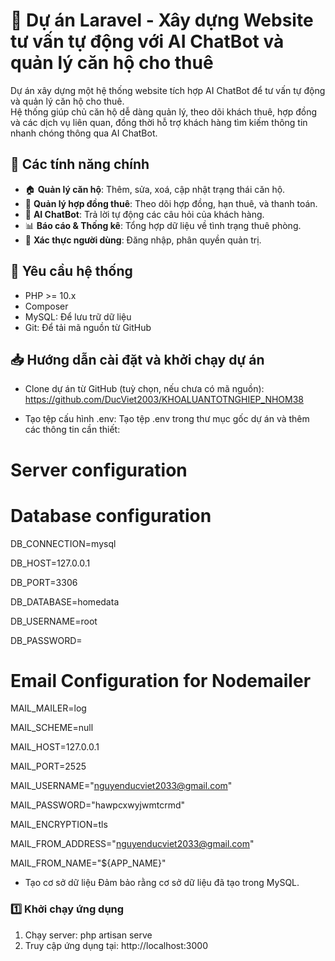 # 🚀 Dự án Laravel - Xây dựng Website tư vấn tự động với AI ChatBot và quản lý căn hộ cho thuê

Dự án xây dựng một hệ thống website tích hợp AI ChatBot để tư vấn tự động và quản lý căn hộ cho thuê.  
Hệ thống giúp chủ căn hộ dễ dàng quản lý, theo dõi khách thuê, hợp đồng và các dịch vụ liên quan, đồng thời hỗ trợ khách hàng tìm kiếm thông tin nhanh chóng thông qua AI ChatBot.
## 🌟 Các tính năng chính
- 🏠 **Quản lý căn hộ**: Thêm, sửa, xoá, cập nhật trạng thái căn hộ.
- 📑 **Quản lý hợp đồng thuê**: Theo dõi hợp đồng, hạn thuê, và thanh toán.
- 🤖 **AI ChatBot**: Trả lời tự động các câu hỏi của khách hàng.
- 📊 **Báo cáo & Thống kê**: Tổng hợp dữ liệu về tình trạng thuê phòng.
- 🔐 **Xác thực người dùng**: Đăng nhập, phân quyền quản trị.

## 📌 Yêu cầu hệ thống

- PHP >= 10.x
- Composer
- MySQL: Để lưu trữ dữ liệu
- Git: Để tải mã nguồn từ GitHub

## 📥 Hướng dẫn cài đặt và khởi chạy dự án
- Clone dự án từ GitHub (tuỳ chọn, nếu chưa có mã nguồn):
    https://github.com/DucViet2003/KHOALUANTOTNGHIEP_NHOM38

- Tạo tệp cấu hình .env: Tạo tệp .env trong thư mục gốc dự án và thêm các thông tin cần thiết:
# Server configuration

# Database configuration
DB_CONNECTION=mysql

DB_HOST=127.0.0.1

DB_PORT=3306

DB_DATABASE=homedata

DB_USERNAME=root

DB_PASSWORD=

# Email Configuration for Nodemailer
MAIL_MAILER=log

MAIL_SCHEME=null

MAIL_HOST=127.0.0.1

MAIL_PORT=2525

MAIL_USERNAME="nguyenducviet2033@gmail.com"

MAIL_PASSWORD="hawpcxwyjwmtcrmd"

MAIL_ENCRYPTION=tls

MAIL_FROM_ADDRESS="nguyenducviet2033@gmail.com"

MAIL_FROM_NAME="${APP_NAME}"

- Tạo cơ sở dữ liệu 
    Đảm bảo rằng cơ sở dữ liệu đã tạo trong MySQL.


### 1️⃣ Khởi chạy ứng dụng
1. Chạy server:
    php artisan serve
2. Truy cập ứng dụng tại: http://localhost:3000